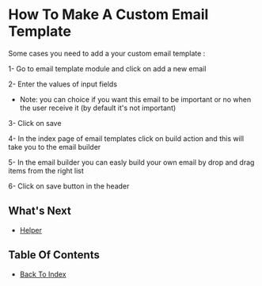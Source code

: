 # How To Make A Custom Email Template

Some cases you need to add a your custom email template :

1- Go to email template module and click on add a new email 

2- Enter the values of input fields 
- Note: you can choice if you want this email to be important or no when the user receive it (by default it's not important)
 
3- Click on save 

4- In the index page of email templates click on build action and this will take you to the email builder 

5- In the email builder you can easly build your own email by drop and drag items from the right list 

6- Click on save button in the header


## What's Next
- [Helper](./helper.md)

## Table Of Contents
- [Back To Index](./index.md)
